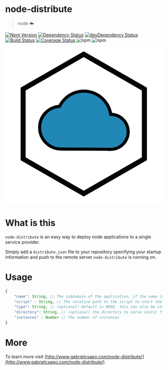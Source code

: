 # node-distribute
> node ☁️

[![Npm Version](https://img.shields.io/npm/v/node-distribute.svg)](https://www.npmjs.com/package/node-distribute)
[![Dependency Status](https://david-dm.org/gabrielcsapo/node-distribute.svg)](https://david-dm.org/gabrielcsapo/node-distribute)
[![devDependency Status](https://david-dm.org/gabrielcsapo/node-distribute/dev-status.svg)](https://david-dm.org/gabrielcsapo/node-distribute#info=devDependencies)
[![Build Status](https://travis-ci.org/gabrielcsapo/node-distribute.svg?branch=master)](https://travis-ci.org/gabrielcsapo/node-distribute)
[![Coverage Status](https://coveralls.io/repos/github/gabrielcsapo/node-distribute/badge.svg?branch=master)](https://coveralls.io/github/gabrielcsapo/node-distribute?branch=master)
![npm](https://img.shields.io/npm/dt/node-distribute.svg)
![npm](https://img.shields.io/npm/dm/node-distribute.svg)

![logo](./docs/node-distribute.png)

# What is this

`node-distribute` is an easy way to deploy node applications to a single service provider.

Simply add a `distribute.json` file to your repository specifying your startup information and push to the remote server `node-distribute` is running on.

# Usage

```javascript
{
    "name": String, // The subdomain of the application, if the name is * it denotes default path
    "script" : String, // The relative path to the script to start the application
    "type": String, // (optional) Default is NODE, this can also be static
    "directory": String, // (optional) the directory to serve static files from
    "instances" : Number // The number of instances
}
```

# More

To learn more visit [http://www.gabrielcsapo.com/node-distribute/](http://www.gabrielcsapo.com/node-distribute/)
